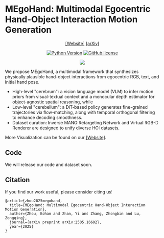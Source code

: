 # MEgoHand: Multimodal Egocentric Hand-Object Interaction Motion Generation

<div align="center">

[[Website]](https://beingbeyond.github.io/MEgoHand/)
[[arXiv]](https://arxiv.org/abs/2505.16602)

[![Python Version](https://img.shields.io/badge/Python-3.10-blue.svg)]()
[![GitHub license](https://img.shields.io/badge/MIT-blue)]()

![](docs/assets/head.png)

</div>


We propose MEgoHand, a multimodal framework that synthesizes physically
plausible hand-object interactions from egocentric RGB, text, and initial hand pose. 

- High-level "cerebrum": a vision language model (VLM) to infer motion priors from visual-textual context and a monocular depth estimator for object-agnostic spatial reasoning, while
- Low-level "cerebellum": a DiT-based policy generates fine-grained trajectories via flow-matching, along with temporal orthogonal filtering to enhance decoding smoothness.
- Dataset curation: Inverse MANO Retargeting Network and Virtual RGB-D Renderer are designed to unify diverse HOI datasets.

More Visualization can be found on our [[Website]](https://beingbeyond.github.io/MEgoHand/).


## Code
We will release our code and dataset soon.

## Citation
If you find our work useful, please consider citing us!
```
@article{zhou2025megohand,
  title={MEgoHand: Multimodal Egocentric Hand-Object Interaction Motion Generation},
  author={Zhou, Bohan and Zhan, Yi and Zhang, Zhongbin and Lu, Zongqing},
  journal={arXiv preprint arXiv:2505.16602},
  year={2025}
}
```
